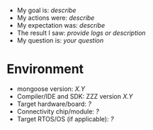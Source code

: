 - My goal is: _describe_
- My actions were: _describe_
- My expectation was: _describe_
- The result I saw: _provide logs or description_
- My question is: _your question_

# Environment

- mongoose version: _X.Y_
- Compiler/IDE and SDK: ZZZ version _X.Y_
- Target hardware/board: _?_
- Connectivity chip/module: _?_
- Target RTOS/OS (if applicable): _?_
